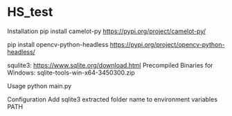 # HS_test

Installation
pip install camelot-py
https://pypi.org/project/camelot-py/

pip install opencv-python-headless
https://pypi.org/project/opencv-python-headless/

squlite3: 
https://www.sqlite.org/download.html
Precompiled Binaries for Windows: sqlite-tools-win-x64-3450300.zip

Usage
python main.py

Configuration
Add sqlite3 extracted folder name to environment variables PATH
